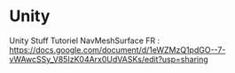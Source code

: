 # Unity
Unity Stuff
Tutoriel NavMeshSurface FR : https://docs.google.com/document/d/1eWZMzQ1pdGO--7-vWAwcSSy_V85IzK04Arx0UdVASKs/edit?usp=sharing